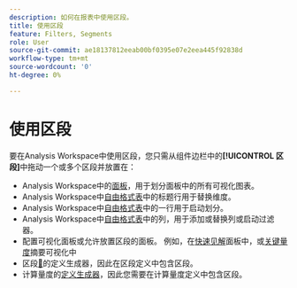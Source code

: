 ```yaml
---
description: 如何在报表中使用区段。
title: 使用区段
feature: Filters, Segments
role: User
source-git-commit: ae18137812eeab00bf0395e07e2eea445f92838d
workflow-type: tm+mt
source-wordcount: '0'
ht-degree: 0%

---
```



# 使用区段

要在Analysis Workspace中使用区段，您只需从组件边栏中的&#x200B;**[!UICONTROL 区段]**&#x200B;中拖动一个或多个区段并放置在：

* Analysis Workspace中的[面板](/help/analysis-workspace/c-panels/panels.md)，用于划分面板中的所有可视化图表。
* Analysis Workspace中[自由格式表](/help/analysis-workspace/visualizations/freeform-table/freeform-table.md)中的标题行用于替换维度。
* Analysis Workspace中[自由格式表](/help/analysis-workspace/visualizations/freeform-table/freeform-table.md)中的一行用于启动划分。
* Analysis Workspace中[自由格式表](/help/analysis-workspace/visualizations/freeform-table/freeform-table.md)中的列，用于添加或替换列或启动过滤器。
* 配置可视化面板或允许放置区段的面板。 例如，在[快速见解](/help/analysis-workspace/c-panels/quickinsight.md)面板中，或[关键量度](/help/analysis-workspace/visualizations/key-metric.md)摘要可视化中
* 区段[&#128279;](/help/components/segments/seg-builder.md#definition-builder)的定义生成器，因此在区段定义中包含区段。
* 计算量度的[定义生成器](/help/components/calc-metrics/cm-workflow/cm-build-metrics.md#definition-builder)，因此您需要在计算量度定义中包含区段。
